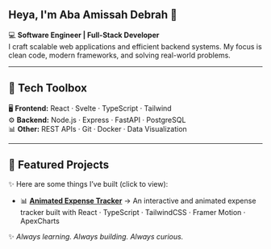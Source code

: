 ## Heya, I'm Aba Amissah Debrah 👋

<!--
**deeba39/deeba39** is a ✨ _special_ ✨ repository because its `README.md` (this file) appears on your GitHub profile.

Here are some ideas to get you started:

- 🔭 I’m currently working on ...
- 🌱 I’m currently learning ...
- 👯 I’m looking to collaborate on ...
- 🤔 I’m looking for help with ...
- 💬 Ask me about ...
- 📫 How to reach me: ...
- 😄 Pronouns: ...
- ⚡ Fun fact: ...
-->

💻 **Software Engineer | Full-Stack Developer**  
I craft scalable web applications and efficient backend systems. My focus is clean code, modern frameworks, and solving real-world problems.  

---

## 🚀 Tech Toolbox  
🖥️ **Frontend:** React · Svelte · TypeScript · Tailwind  
⚙️ **Backend:** Node.js · Express · FastAPI · PostgreSQL  
📊 **Other:** REST APIs · Git · Docker · Data Visualization  

---

## 🌟 Featured Projects  
✨ Here are some things I’ve built (click to view):  

- 📊 **[Animated Expense Tracker](#)** → An interactive and animated expense tracker built with React · TypeScript · TailwindCSS · Framer Motion · ApexCharts



✨ *Always learning. Always building. Always curious.*  
